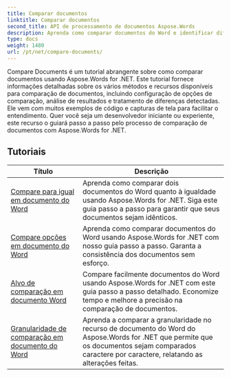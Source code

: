 ```yaml
---
title: Comparar documentos
linktitle: Comparar documentos
second_title: API de processamento de documentos Aspose.Words
description: Aprenda como comparar documentos do Word e identificar diferenças usando Aspose.Words for .NET. Guias e exemplos práticos incluídos.
type: docs
weight: 1480
url: /pt/net/compare-documents/
---
```


Compare Documents é um tutorial abrangente sobre como comparar documentos usando Aspose.Words for .NET. Este tutorial fornece informações detalhadas sobre os vários métodos e recursos disponíveis para comparação de documentos, incluindo configuração de opções de comparação, análise de resultados e tratamento de diferenças detectadas. Ele vem com muitos exemplos de código e capturas de tela para facilitar o entendimento. Quer você seja um desenvolvedor iniciante ou experiente, este recurso o guiará passo a passo pelo processo de comparação de documentos com Aspose.Words for .NET.

 ## Tutoriais
| Título | Descrição |
| --- | --- |
| [Compare para igual em documento do Word](./compare-for-equal/) | Aprenda como comparar dois documentos do Word quanto à igualdade usando Aspose.Words for .NET. Siga este guia passo a passo para garantir que seus documentos sejam idênticos. |
| [Compare opções em documento do Word](./compare-options/) | Aprenda como comparar documentos do Word usando Aspose.Words for .NET com nosso guia passo a passo. Garanta a consistência dos documentos sem esforço. |
| [Alvo de comparação em documento Word](./comparison-target/) | Compare facilmente documentos do Word usando Aspose.Words for .NET com este guia passo a passo detalhado. Economize tempo e melhore a precisão na comparação de documentos. |
| [Granularidade de comparação em documento do Word](./comparison-granularity/) | Aprenda a comparar a granularidade no recurso de documento do Word do Aspose.Words for .NET que permite que os documentos sejam comparados caractere por caractere, relatando as alterações feitas. |